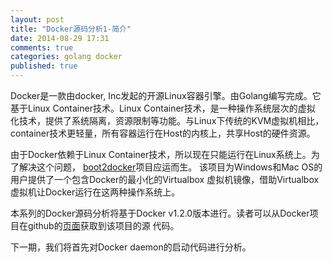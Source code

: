 ```yaml
---
layout: post
title: "Docker源码分析1-简介"
date: 2014-08-29 17:31
comments: true
categories: golang docker
published: true
---
```

Docker是一款由docker, Inc发起的开源Linux容器引擎。由Golang编写完成。它
基于Linux Container技术。Linux Container技术，是一种操作系统层次的虚拟
化技术，提供了系统隔离，资源限制等功能。与Linux下传统的KVM虚拟机相比，
container技术更轻量，所有容器运行在Host的内核上，共享Host的硬件资源。

由于Docker依赖于Linux Container技术，所以现在只能运行在Linux系统上。为
了解决这个问题，
[boot2docker](https://github.com/boot2docker/boot2docker)项目应运而生。
该项目为Windows和Mac OS的用户提供了一个包含Docker的最小化的Virtualbox
虚拟机镜像，借助Virtualbox虚拟机让Docker运行在这两种操作系统上。

本系列的Docker源码分析将基于Docker v1.2.0版本进行。读者可以从Docker项
目在github的[页面](https://github.com/dotcloud/docker)获取到该项目的源
代码。

下一期，我们将首先对Docker daemon的启动代码进行分析。
